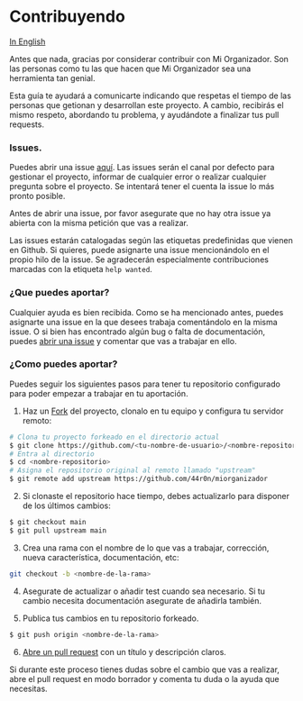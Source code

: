 # Contribuyendo

[In English](CONTRIBUTING-en.md)

Antes que nada, gracias por considerar contribuir con Mi Organizador. Son las personas como tu las que hacen que Mi Organizador sea una herramienta tan genial.

Esta guía te ayudará a comunicarte indicando que respetas el tiempo de las personas que getionan y desarrollan este proyecto. A cambio, recibirás el mismo respeto, abordando tu problema, y ayudándote a finalizar tus pull requests.

### Issues.

Puedes abrir una issue [aquí](https://github.com/44r0n/miorganizador/issues/new/choose). Las issues serán el canal por defecto para gestionar el proyecto, informar de cualquier error o realizar cualquier pregunta sobre el proyecto. Se intentará tener el cuenta la issue lo más pronto posible.

Antes de abrir una issue, por favor asegurate que no hay otra issue ya abierta con la misma petición que vas a realizar.

Las issues estarán catalogadas según las etiquetas predefinidas que vienen en Github. Si quieres, puede asignarte una issue mencionándolo en el propio hilo de la issue. Se agradecerán especialmente contribuciones marcadas con la etiqueta `help wanted`.


### ¿Que puedes aportar?

Cualquier ayuda es bien recibida. Como se ha mencionado antes, puedes asignarte una issue en la que desees trabaja comentándolo en la misma issue. O si bien has encontrado algún bug o falta de documentación, puedes [abrir una issue](https://github.com/44r0n/miorganizador/issues/new/choose) y comentar que vas a trabajar en ello.

### ¿Como puedes aportar?

Puedes seguir los siguientes pasos para tener tu repositorio configurado para poder empezar a trabajar en tu aportación.

1. Haz un [Fork](https://docs.github.com/en/get-started/quickstart/fork-a-repo) del proyecto, clonalo en tu equipo y configura tu servidor remoto:
```bash
# Clona tu proyecto forkeado en el directorio actual
$ git clone https://github.com/<tu-nombre-de-usuario>/<nombre-repositorio>
# Entra al directorio
$ cd <nombre-repositorio>
# Asigna el repositorio original al remoto llamado "upstream"
$ git remote add upstream https://github.com/44r0n/miorganizador
```

2. Si clonaste el repositorio hace tiempo, debes actualizarlo para disponer de los últimos cambios:
```bash
$ git checkout main
$ git pull upstream main
```

3. Crea una rama con el nombre de lo que vas a trabajar, corrección, nueva característica, documentación, etc:
```bash
git checkout -b <nombre-de-la-rama>
```

4. Asegurate de actualizar o añadir test cuando sea necesario. Si tu cambio necesita documentación asegurate de añadirla también.

5. Publica tus cambios en tu repositorio forkeado.
```bash
$ git push origin <nombre-de-la-rama>
```

6. [Abre un pull request](https://docs.github.com/es/pull-requests/collaborating-with-pull-requests/proposing-changes-to-your-work-with-pull-requests/about-pull-requests) con un título y descripción claros.

Si durante este proceso tienes dudas sobre el cambio que vas a realizar, abre el pull request en modo borrador y comenta tu duda o la ayuda que necesitas.
